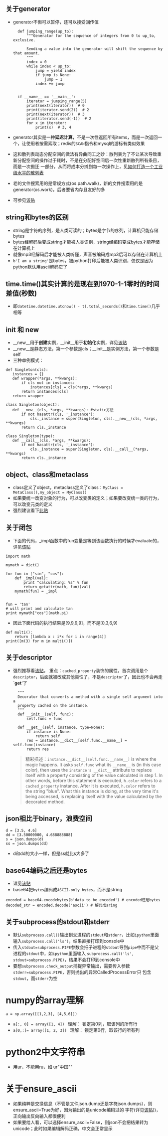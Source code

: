 ## 关于generator
* generator不但可以暂停，还可以接受回传值
        
        def jumping_range(up_to):
            """Generator for the sequence of integers from 0 to up_to, exclusive.
        
            Sending a value into the generator will shift the sequence by that amount.
            """
            index = 0
            while index < up_to:
                jump = yield index
                if jump is None:
                    jump = 1
                index += jump
    
    
        if __name__ == '__main__':
            iterator = jumping_range(5)
            print(next(iterator))  # 0
            print(iterator.send(2))  # 2
            print(next(iterator))  # 3
            print(iterator.send(-1))  # 2
            for x in iterator:
                print(x)  # 3, 4
* generator其实是一种**延迟计算**，不是一次性返回所有items，而是一次返回一个，让使用者按需索取；redis的`SCAN`指令和mysql的游标有类似效果
* 这和散列表动态分配空间的做法有异曲同工之妙：散列表为了不让某次导致重新分配空间的操作过于耗时，不是在分配好空间后一次性重新散列所有条目，而是一次搬迁
一部分，从而将成本分摊到每一次操作上，见[如何打造一个工业级水平的散列表](https://time.geekbang.org/column/article/64586)
* 老的文件搜索用的是常规方式(os.path.walk)，新的文件搜索用的是generator(os.work)，后者要省内存且友好的多
* 可参见[该贴](https://stackoverflow.com/a/102632/2272451)
                
## string和bytes的区别
* string是字符的序列，是人类可读的；bytes是字节的序列，计算机只能存储bytes
* bytes经解码后变成string才能被人类识别，string经编码变成bytes才能存储在计算机上
* 就像mp3经解码后才能被人类听懂，声音被编码成mp3后可以存储在计算机上
* `b'I am a string'`是bytes，被python打印后能被人类识别，仅仅是因为python默认用ascii解码它了

## time.time()其实计算的是现在到1970-1-1零时的时间差值(秒数)
* 即`datetime.datetime.utcnow() - t).total_seconds()`和`time.time()`几乎相等

## __init__ 和 __new__
* __new__用于**创建**实例，__init__用于**初始化**实例，详见[该贴](https://stackoverflow.com/a/674345/2272451)
* __new__是静态方法，第一个参数是cls；__init__是实例方法，第一个参数是self
* 三种单例模式：
 ```
 def Singleton(cls):
    instances = {}
    def wrapper(*args, **kwargs):
        if cls not in instances:
            instances[cls] = cls(*args, **kwargs)
        return instances[cls]
    return wrapper
    
 class Singleton(object):
    def __new__(cls, *args, **kwargs): #static方法
        if not hasattr(cls, '_instance'):
            cls._instance = super(Singleton, cls).__new__(cls, *args, **kwargs)
        return cls._instance
        
 class Singleton(type):
    def __call__(cls, *args, **kwargs):
        if not hasattr(cls, '_instance'):
            cls._instance = super(Singleton, cls).__call__(*args, **kwargs)
        return cls._instance
  ```


## object、class和metaclass
* class定义了object，metaclass定义了class：`MyClass = MetaClass(),my_object = MyClass()`
* 如果要统一改变对象的行为，可以改变类的定义；如果要改变统一类的行为，可以改变元类的定义
* 强烈建议看下[此贴](https://stackoverflow.com/a/6581949/2272451)

## 关于闭包
* 下面的代码，_impl函数中的fun变量是等到该函数执行的时候才evaluate的，详见[该贴](https://stackoverflow.com/a/30298338/2272451)
```
import math

mymath = dict()

for fun in ["sin", "cos"]:
    def _impl(val):
        print "calculating: %s" % fun
        return getattr(math, fun)(val)
    mymath[fun] = _impl


fun = 'tan'
# will print and calculate tan
print mymath["cos"](math.pi)
```
* 因此下面代码的执行结果是[9,9,9,9]，而不是[0,3,6,9]
```
def multi():
    return [lambda x : i*x for i in range(4)]
print([m(3) for m in multi()])
```

## 关于descriptor
* 强烈推荐看[该贴](http://ericplumb.com/blog/understanding-djangos-cached_property-decorator.html)，
重点：`cached_property`装饰的属性，首次调用是个`descriptor`，后面就被改成其他类性了，不是`descriptor`了，因此也不会再走`__get__'了
  ```class cached_property(object):
    """
    Decorator that converts a method with a single self argument into a
    property cached on the instance.
    """
    def __init__(self, func):
        self.func = func

    def __get__(self, instance, type=None):
        if instance is None:
            return self
        res = instance.__dict__[self.func.__name__] = self.func(instance)
        return res
  ```
  > 精彩描述：`instance.__dict__[self.func.__name__]` is where the magic happens. 
  >It asks `self.func` what its `__name__` is (in this case color), 
  >then uses the `instance's __dict__` attribute to replace itself with a property consisting
  >of the value calculated in step 1. In other words, before this statement is executed, 
  >`h.color` refers to a `cached_property` instance. After it is executed, `h.color` refers to 
  >the string "blue". What this instance is doing, at the very time it's being accessed, 
  >is replacing itself with the value calculated by the decorated method.

## json相比于binary，浪费空间
```
d = [3.5, 4.6] 
dd = [3.50000000, 4.688888888]
s = json.dumps(d)
ss = json.dumps(dd)
```
* d和dd的大小一样，但是ss就比s大多了

## base64编码之后还是bytes
* 详见[该贴](https://stackoverflow.com/questions/40000495/how-to-encode-bytes-in-json-json-dumps-throwing-a-typeerror)
* base64把`bytes`编码成`ASCII-only bytes`，而不是string
```
encoded = base64.encodebytes(b'data to be encoded') # encoded还是bytes
decoded_str = encoded.decode('ascii') # 解码成sring
```

## 关于subprocess的stdout和stderr
* 默认`subprocess.call()`输出到父进程的`stdout`和`stderr`，比如`ipython`里面输入`subprocess.call('ls')`，结果直接打印到console中   
* 传入`stdout=subprocess.PIPE`参数会把子进程的`stdout`导到`pipe`中而不是父进程的`stdout`中，如`ipython`里面输入
`subprocess.call('ls', stdout=subprocess.PIPE)`，结果不会打印到console中   
* 要想`subprocess.check_output`捕捉异常输出，需要传入参数`stderr=subprocess.PIPE`，否则抛出的异常CalledProcessError只
包含`stdout`，而`stderr`为空     

# numpy的array理解
```a = np.array([[1,2,3], [4,5,6]]) ```           
* ```a[:, 0] = array([1, 4]) ```  理解： 锁定第0列，取该列的所有行
* ```a[0,:]= array([1, 2, 3]) ``` 理解： 锁定第0行，取该行的所有列     

# python2中文字符串
* 用ur，不能用ru，如 ur"中国""

# 关于ensure_ascii
* 如果纯粹是交换信息（不管是文件json.dump还是字符json.dumps），则ensure_ascii=True为好，因为输出的是unicode编码过的
字符(详见[该贴](https://stackoverflow.com/a/40421631/2272451)))，正向输出反向输入都很便利
* 如果要给人看，可以选择ensure_ascii=False，则json不会把结果转为unicode；此时如果编辑解码正确，中文会正常显示
